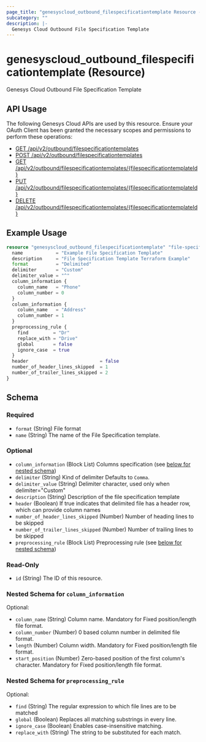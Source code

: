 ```yaml
---
page_title: "genesyscloud_outbound_filespecificationtemplate Resource - terraform-provider-genesyscloud"
subcategory: ""
description: |-
  Genesys Cloud Outbound File Specification Template
---
```

# genesyscloud_outbound_filespecificationtemplate (Resource)

Genesys Cloud Outbound File Specification Template

## API Usage
The following Genesys Cloud APIs are used by this resource. Ensure your OAuth Client has been granted the necessary scopes and permissions to perform these operations:

* [GET /api/v2/outbound/filespecificationtemplates](https://developer.genesys.cloud/devapps/api-explorer#get-api-v2-outbound-filespecificationtemplates)
* [POST /api/v2/outbound/filespecificationtemplates](https://developer.genesys.cloud/devapps/api-explorer#post-api-v2-outbound-filespecificationtemplates)
* [GET /api/v2/outbound/filespecificationtemplates/{filespecificationtemplateId}](https://developer.genesys.cloud/devapps/api-explorer#get-api-v2-outbound-filespecificationtemplates--filespecificationtemplateId-)
* [PUT /api/v2/outbound/filespecificationtemplates/{filespecificationtemplateId}](https://developer.genesys.cloud/devapps/api-explorer#put-api-v2-outbound-filespecificationtemplates--filespecificationtemplateId-)
* [DELETE /api/v2/outbound/filespecificationtemplates/{filespecificationtemplateId}](https://developer.genesys.cloud/devapps/api-explorer#delete-api-v2-outbound-filespecificationtemplates--filespecificationtemplateId-)


## Example Usage

```terraform
resource "genesyscloud_outbound_filespecificationtemplate" "file-specification-template" {
  name            = "Example File Specification Template"
  description     = "File Specification Template Terraform Example"
  format          = "Delimited"
  delimiter       = "Custom"
  delimiter_value = "^"
  column_information {
    column_name   = "Phone"
    column_number = 0
  }
  column_information {
    column_name   = "Address"
    column_number = 1
  }
  preprocessing_rule {
    find         = "Dr"
    replace_with = "Drive"
    global       = false
    ignore_case  = true
  }
  header                          = false
  number_of_header_lines_skipped  = 1
  number_of_trailer_lines_skipped = 2
}
```

<!-- schema generated by tfplugindocs -->
## Schema

### Required

- `format` (String) File format
- `name` (String) The name of the File Specification template.

### Optional

- `column_information` (Block List) Columns specification (see [below for nested schema](#nestedblock--column_information))
- `delimiter` (String) Kind of delimiter Defaults to `Comma`.
- `delimiter_value` (String) Delimiter character, used only when delimiter="Custom"
- `description` (String) Description of the file specification template
- `header` (Boolean) If true indicates that delimited file has a header row, which can provide column names
- `number_of_header_lines_skipped` (Number) Number of heading lines to be skipped
- `number_of_trailer_lines_skipped` (Number) Number of trailing lines to be skipped
- `preprocessing_rule` (Block List) Preprocessing rule (see [below for nested schema](#nestedblock--preprocessing_rule))

### Read-Only

- `id` (String) The ID of this resource.

<a id="nestedblock--column_information"></a>
### Nested Schema for `column_information`

Optional:

- `column_name` (String) Column name. Mandatory for Fixed position/length file format.
- `column_number` (Number) 0 based column number in delimited file format.
- `length` (Number) Column width. Mandatory for Fixed position/length file format.
- `start_position` (Number) Zero-based position of the first column's character. Mandatory for Fixed position/length file format.


<a id="nestedblock--preprocessing_rule"></a>
### Nested Schema for `preprocessing_rule`

Optional:

- `find` (String) The regular expression to which file lines are to be matched
- `global` (Boolean) Replaces all matching substrings in every line.
- `ignore_case` (Boolean) Enables case-insensitive matching.
- `replace_with` (String) The string to be substituted for each match.

